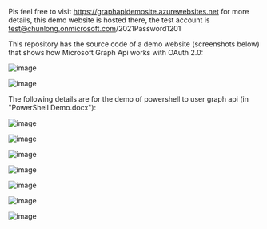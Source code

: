 Pls feel free to visit https://graphapidemosite.azurewebsites.net for more details, this demo website is hosted there, the test account is test@chunlong.onmicrosoft.com/2021Password1201 

This repository has the source code of a demo website (screenshots below) that shows how Microsoft Graph Api works with OAuth 2.0: 

![image](https://user-images.githubusercontent.com/9314578/143471539-d08da3ce-6b23-457a-b04a-27480d47800f.png)

![image](https://user-images.githubusercontent.com/9314578/143471433-768b8070-47fc-448e-9cdf-a8ffd09c2972.png)

The following details are for the demo of powershell to user graph api (in "PowerShell Demo.docx"): 

![image](https://user-images.githubusercontent.com/9314578/143477034-7ff31d35-ef2a-44a7-9c32-fe690ba63c4c.png)

![image](https://user-images.githubusercontent.com/9314578/143477049-7047a215-5685-4a92-8104-d88cd827b771.png)

![image](https://user-images.githubusercontent.com/9314578/143477070-82243378-e68d-4260-8b5a-7222b47a766a.png)

![image](https://user-images.githubusercontent.com/9314578/143477095-713743f3-c6f8-4aeb-8469-8a4a2b0383be.png)

![image](https://user-images.githubusercontent.com/9314578/143477109-315ff1b5-416b-4c42-a2aa-a37622d03cd0.png)

![image](https://user-images.githubusercontent.com/9314578/143477142-6e840e99-8f24-4e53-9cdb-19dc94d2760c.png)

![image](https://user-images.githubusercontent.com/9314578/143477162-97588579-9277-41f5-b54f-58a80f0b24f2.png)
